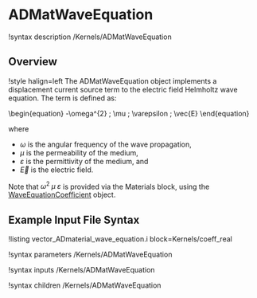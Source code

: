 # ADMatWaveEquation

!syntax description /Kernels/ADMatWaveEquation

## Overview

!style halign=left
The ADMatWaveEquation object implements a displacement current source term to the electric field Helmholtz wave equation. The term is defined as:

\begin{equation}
  -\omega^{2} \; \mu \; \varepsilon \; \vec{E}
\end{equation}

where

- $\omega$ is the angular frequency of the wave propagation,
- $\mu$ is the permeability of the medium,
- $\varepsilon$ is the permittivity of the medium, and 
- $\vec{E}$ is the electric field.

Note that $\omega^{2} \; \mu \; \varepsilon$ is provided via the Materials block, using the
[WaveEquationCoefficient](/materials/WaveEquationCoefficient.md) object.

## Example Input File Syntax

!listing vector_ADmaterial_wave_equation.i block=Kernels/coeff_real

!syntax parameters /Kernels/ADMatWaveEquation

!syntax inputs /Kernels/ADMatWaveEquation

!syntax children /Kernels/ADMatWaveEquation
